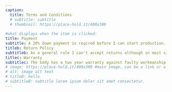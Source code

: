 ```yaml
---
caption:
  title: Terms and Conditions
  # subtitle: subtitle
  # thumbnail: https://place-hold.it/400x300
  
#what displays when the item is clicked:
title: Payment
subtitle: A 20% down payment is reqired before I can start production. The rest is due at before the guitar leaves the shop. If you want to change the design after I begin production there will be an extra fee charged, based on where I am in the production process.
titleb: Return Policy
subtitleb: As a general rule I can't accept returns although in most situations I would buy back an instument at a discounted rate.
titlec: Warranty
subtitlec: The body has a two year warranty against faulty workmanship. Since I only manufacture the body I can't personally warranty any other parts.
# image: https://place-hold.it/400x300 #main image, can be a link or a file in assets/img/quackdoctor
# alt: image alt text
# titleB: hello
# subtitleB: subtitle lorem ipsum dolor sit amet consectetur.
---
```

<!-- Use this area to describe your project. **Markdown** supported.

optional info list (delete if not using):

{:.list-inline} 
- Date: 
- Client: 
- Category: 
 -->
